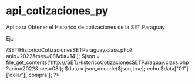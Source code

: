 # api_cotizaciones_py
Api para Obtener el Historico de cotizaciones de la SET Paraguay

Ej.: 

<?php

  //$json =  file_get_contents('http://<IP_TU_SERVIDOR>/SET/HistoricoCotizacionesSETParaguay.class.php?anio=2022&mes=08&dia=14');

  $json =  file_get_contents('http://<IP_TU_SERVIDOR>/SET/HistoricoCotizacionesSETParaguay.class.php?anio=2022&mes=08');

  $data = json_decode($json,true);
    
  echo $data["01"]['dolar']['compra'];

?>
